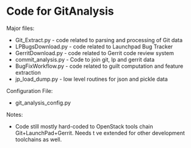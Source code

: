 Code for GitAnalysis
====================

Major files:
- Git_Extract.py - code related to parsing and processing of Git data
- LPBugsDownload.py - code related to Launchpad Bug Tracker
- GerritDownload.py - code related to Gerrit code review system
- commit_analysis.py - Code to join git, lp and gerrit data
- BugFixWorkflow.py - code related to guilt computation and feature extraction
- jp_load_dump.py - low level routines for json and pickle data

Configuration File:
- git_analysis_config.py

Notes:
- Code still mostly hard-coded to OpenStack tools chain Git+LaunchPad+Gerrit.  Needs t ve extended for other development toolchains as well.  
